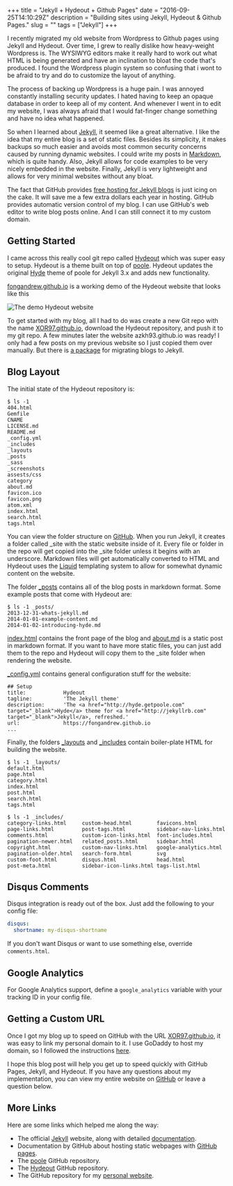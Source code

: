 +++
title = "Jekyll + Hydeout + Github Pages"
date = "2016-09-25T14:10:29Z"
description = "Building sites using Jekyll, Hydeout & Github Pages."
slug = ""
tags = ["Jekyll"]
+++

I recently migrated my old website from Wordpress to Github pages using Jekyll and Hydeout. Over time, I grew to really dislike how heavy-weight Wordpress is. The WYSIWYG editors make it really hard to work out what HTML is being generated and have an inclination to bloat the code that's produced. I found the Wordpress plugin system so confusing that i wont to be afraid to try and do to customize the layout of anything.

The process of backing up Wordpress is a huge pain. I was annoyed constantly installing security updates. I hated having to keep an opaque database in order to keep all of my content. And whenever I went in to edit my website, I was always afraid that I would fat-finger change something and have no idea what happened.

So when I learned about [Jekyll](http://jekyllrb.com/), it seemed like a great alternative. I like the idea that my entire blog is a set of static files. Besides its simplicity, it makes backups so much easier and avoids most common security concerns caused by running dynamic websites. I could write my posts in [Markdown](http://en.wikipedia.org/wiki/Markdown), which is quite handy. Also, Jekyll allows for code examples to be very nicely embedded in the website. Finally, Jekyll is very lightweight and allows for very minimal websites without any bloat.

The fact that GitHub provides [free hosting for Jekyll blogs](http://pages.github.com) is just icing on the cake. It will save me a few extra dollars each year in hosting. GitHub provides automatic version control of my blog. I can use GitHub's web editor to write blog posts online. And I can still connect it to my custom domain.

## Getting Started

I came across this really cool git repo called [Hydeout](https://github.com/fongandrew/hydeout) which was super easy to setup. Hydeout is a theme built on top of [poole](https://github.com/poole/poole). Hydeout updates the original [Hyde](https://github.com/poole/hyde) theme of poole for Jekyll 3.x and adds new functionality.

[fongandrew.github.io](https://fongandrew.github.io/hydeout/) is a working demo of the Hydeout website that looks like this

![The demo Hydeout website](https://xor97.github.io/assets/demo.png)

To get started with my blog, all I had to do was create a new Git repo with the name [XOR97.github.io](http://XOR97.github.io), download the Hydeout repository, and push it to my git repo. A few minutes later the website azkh93.github.io was ready! I only had a few posts on my previous website so I just copied them over manually. But there is [a package](http://jekyllrb.com/docs/migrations) for migrating blogs to Jekyll.

## Blog Layout

The initial state of the Hydeout repository is:

```
$ ls -1
404.html
Gemfile
CNAME
LICENSE.md
README.md
_config.yml
_includes
_layouts
_posts
_sass
_screenshots
assests/css
category
about.md
favicon.ico
favicon.png
atom.xml
index.html
search.html
tags.html
```

You can view the folder structure on [GitHub](https://github.com/fongandrew/hydeout).
When you run Jekyll, it creates a folder called _site with the
static website inside of it. Every file or folder in the repo will get copied
into the _site folder unless it begins with an underscore.
Markdown files will get automatically converted to HTML
and Hydeout uses the [Liquid](http://liquidmarkup.org) templating system to allow
for somewhat dynamic content on the website.

The folder [_posts](https://github.com/fongandrew/hydeout/tree/master/_posts) contains all of the blog posts in markdown format.
Some example posts that come with Hydeout are:

```
$ ls -1 _posts/
2013-12-31-whats-jekyll.md
2014-01-01-example-content.md
2014-01-02-introducing-hyde.md
```

[index.html](https://github.com/fongandrew/hydeout/blob/master/index.html)
contains the front page of the blog and
[about.md](https://github.com/fongandrew/hydeout/blob/master/about.md) is a
static post in markdown format.
If you want to have more static files, you can just add them to the
repo and Hydeout will copy them to the _site folder when rendering the website.




[_config.yml](https://github.com/fongandrew/hydeout/blob/master/_config.yml)
contains general configuration stuff for the website:
```
## Setup
title:            Hydeout
tagline:          'The Jekyll theme'
description:      'The <a href="http://hyde.getpoole.com" target="_blank">Hyde</a> theme for <a href="http://jekyllrb.com" target="_blank">Jekyll</a>, refreshed.'
url:              https://fongandrew.github.io
...
```

Finally, the folders [_layouts](https://github.com/fongandrew/hydeout/tree/master/_layouts)
and [_includes](https://github.com/fongandrew/hydeout/tree/master/_includes)
contain boiler-plate HTML for building the website.
```
$ ls -1 _layouts/
default.html
page.html
category.html
index.html
post.html
search.html
tags.html

$ ls -1 _includes/
category-links.html     custom-head.html        favicons.html           page-links.html         post-tags.html          sidebar-nav-links.html
comments.html           custom-icon-links.html  font-includes.html      pagination-newer.html   related_posts.html      sidebar.html
copyright.html          custom-nav-links.html   google-analytics.html   pagination-older.html   search-form.html        svg
custom-foot.html        disqus.html             head.html               post-meta.html          sidebar-icon-links.html tags-list.html
```

## Disqus Comments

Disqus integration is ready out of the box. Just add the following to
  your config file:

  ```yaml
  disqus:
    shortname: my-disqus-shortname
  ```

  If you don't want Disqus or want to use something else, override
  `comments.html`.

## Google Analytics

For Google Analytics support, define a `google_analytics` variable with your tracking ID in your config file.

## Getting a Custom URL

Once I got my blog up to speed on GitHub with the URL [XOR97.github.io](https://XOR97.github.io), it was easy to link my personal domain to it. I use GoDaddy to host my domain, so I followed the instructions [here](https://hackernoon.com/how-to-set-up-godaddy-domain-with-github-pages-a9300366c7b).

I hope this blog post will help you get up to speed quickly with GitHub Pages, Jekyll, and Hydeout.
If you have any questions about my implementation, you can view my entire website on [GitHub](https://github.com/azkh93/azkh93.github.io) or leave a question below.

## More Links

Here are some links which helped me along the way:

* The official [Jekyll](http://jekyllrb.com) website, along with detailed [documentation](http://jekyllrb.com/docs/home).
* Documentation by GitHub about hosting static webpages with [GitHub pages](http://pages.github.com).
* The [poole](https://github.com/poole/poole) GitHub repository.
* The [Hydeout](https://github.com/fongandrew/hydeout) GitHub repository.
* The GitHub repository for my [personal website](https://github.com/XOR97/XOR97.github.io).
